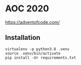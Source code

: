 # AOC 2020

https://adventofcode.com/

## Installation

```
virtualenv -p python3.8 .venv
source .venv/bin/activate
pip install -Ur requirements.txt
```